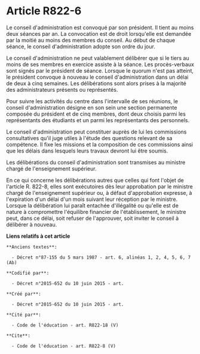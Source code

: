 # Article R822-6

Le conseil d'administration est convoqué par son président. Il tient au moins deux séances par an. La convocation est de
droit lorsqu'elle est demandée par la moitié au moins des membres du conseil. Au début de chaque séance, le conseil
d'administration adopte son ordre du jour. 

Le conseil d'administration ne peut valablement délibérer que si le tiers au moins de ses membres en exercice assiste à la
séance. Les procès-verbaux sont signés par le président de séance. Lorsque le quorum n'est pas atteint, le président convoque
à nouveau le conseil d'administration dans un délai de deux à cinq semaines. Les délibérations sont alors prises à la
majorité des administrateurs présents ou représentés. 

Pour suivre les activités du centre dans l'intervalle de ses réunions, le conseil d'administration désigne en son sein une
section permanente composée du président et de cinq membres, dont deux choisis parmi les représentants des étudiants et un
parmi les représentants des personnels. 

Le conseil d'administration peut constituer auprès de lui les commissions consultatives qu'il juge utiles à l'étude des
questions relevant de sa compétence. Il fixe les missions et la composition de ces commissions ainsi que les délais dans
lesquels leurs travaux devront lui être soumis. 

Les délibérations du conseil d'administration sont transmises au ministre chargé de l'enseignement supérieur. 

En ce qui concerne les délibérations autres que celles qui font l'objet de l'article R. 822-8, elles sont exécutoires dès
leur approbation par le ministre chargé de l'enseignement supérieur ou, à défaut d'approbation expresse, à l'expiration d'un
délai d'un mois suivant leur réception par le ministre. Lorsque la délibération lui paraît entachée d'illégalité ou qu'elle
est de nature à compromettre l'équilibre financier de l'établissement, le ministre peut, dans ce délai, soit refuser de
l'approuver, soit inviter le conseil à délibérer à nouveau.

**Liens relatifs à cet article**

	**Anciens textes**:

	  - Décret n°87-155 du 5 mars 1987 - art. 6, alinéas 1, 2, 4, 5, 6, 7 (Ab)

	**Codifié par**:

	  - Décret n°2015-652 du 10 juin 2015 - art.

	**Créé par**:

	  - Décret n°2015-652 du 10 juin 2015 - art.

	**Cité par**:

	  - Code de l'éducation - art. R822-18 (V)

	**Cite**:

	  - Code de l'éducation - art. R822-8 (V)
